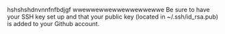 hshshshdnvnnfnfbdjgf
wwewwewwewwewwewwewwe
Be sure to have your SSH key set up and that your public key (located in ~/.ssh/id_rsa.pub) is added to your Github account.
